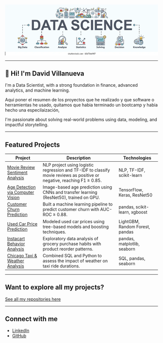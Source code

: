 <img src="./datascience.webp" width="800"/>


---

## 👋 Hi! I'm David Villanueva

I'm a Data Scientist, with a strong foundation in finance, advanced analytics, and machine learning. 

Aqui poner el resumen de los proyectos que he realizado y que software o herramientas he usado, quitamos que habia terminado un bootcamp y habia hecho una especilaización,

I'm passionate about solving real-world problems using data, modeling, and impactful storytelling.

---

##  Featured Projects

| Project | Description | Technologies |
|---------|-------------|--------------|
| [ Movie Review Sentiment Analysis](https://github.com/lolapaul/movie-review-sentiment-analysis) | NLP project using logistic regression and TF-IDF to classify movie reviews as positive or negative, reaching F1 ≥ 0.85. | NLP, TF-IDF, scikit-learn |
| [ Age Detection via Computer Vision](https://github.com/lolapaul/age-detection-cnn) | Image-based age prediction using CNNs and transfer learning (ResNet50), trained on GPU. | TensorFlow, Keras, ResNet50 |
| [ Customer Churn Prediction](https://github.com/lolapaul/customer-churn-prediction) | Built a machine learning pipeline to predict customer churn with AUC-ROC ≥ 0.88. | pandas, scikit-learn, xgboost |
| [ Used Car Price Prediction](https://github.com/lolapaul/used-car-price-prediction) | Modeled used car prices using tree-based models and boosting techniques. | LightGBM, Random Forest, pandas |
| [ Instacart Behavior Analysis](https://github.com/lolapaul/instacart-customer-behavior) | Exploratory data analysis of grocery purchase habits with product reorder patterns. | pandas, matplotlib, seaborn |
| [ Chicago Taxi & Weather Analysis](https://github.com/lolapaul/chicago-taxi-analysis) | Combined SQL and Python to assess the impact of weather on taxi ride durations. | SQL, pandas, seaborn |

---

##  Want to explore all my projects?

 [See all my repositories here](https://github.com/lolapaul?tab=repositories)

---

##  Connect with me

- [LinkedIn](https://www.linkedin.com/in/david-villanueva-59659727)
- [GitHub](https://github.com/lolapaul)

<!--
**lolapaul/lolapaul** is a ✨ _special_ ✨ repository because its `README.md` (this file) appears on your GitHub profile.

Here are some ideas to get you started:

- 🔭 I’m currently working on ...
- 🌱 I’m currently learning ...
- 👯 I’m looking to collaborate on ...
- 🤔 I’m looking for help with ...
- 💬 Ask me about ...
- 📫 How to reach me: ...
- 😄 Pronouns: ...
- ⚡ Fun fact: ...
-->
